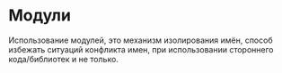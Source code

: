 # Модули

Использование модулей, это механизм изолирования имён, способ избежать ситуаций конфликта имен, при использовании стороннего кода/библиотек и не только.